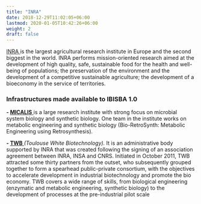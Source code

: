 ```yaml
---
title: "INRA"
date: 2018-12-29T11:02:05+06:00
lastmod: 2020-01-05T10:42:26+06:00
weight: 2
draft: false
---
```


[INRA ](https://www.ibisba.eu/www.inra.fr/en)is the largest agricultural research institute in Europe and the second biggest in the world. INRA performs mission-oriented research aimed at the development of high quality, safe, sustainable food for the health and well-being of populations; the preservation of the environment and the development of a competitive sustainable agriculture; the development of a bioeconomy in the service of territories.

### Infrastructures made available to IBISBA 1.0

**- [MICALIS](https://www.micalis.fr/micalis_eng/Micalis-Institute)**[ ](https://www.micalis.fr/micalis_eng/Micalis-Institute)is a large research institute with strong focus on microbial system biology and synthetic biology. One team in the institute works on metabolic engineering and synthetic biology (Bio-RetroSynth: Metabolic Engineering using Retrosynthesis).

**- [TWB](https://www.toulouse-white-biotechnology.com/en/)***[ ](https://www.toulouse-white-biotechnology.com/en/)(Toulouse White Biotechnology).* It is an administrative body supported by INRA that was created following the signing of an association agreement between INRA, INSA and CNRS. Initiated in October 2011, TWB attracted some thirty partners from the outset, who subsequently grouped together to form a spearhead public-private consortium, with the objectives to accelerate development in industrial biotechnology and promote the bio economy. TWB covers a wide range of skills, from biological engineering (enzymatic and metabolic engineering, synthetic biology) to the development of processes at the pre-industrial pilot scale